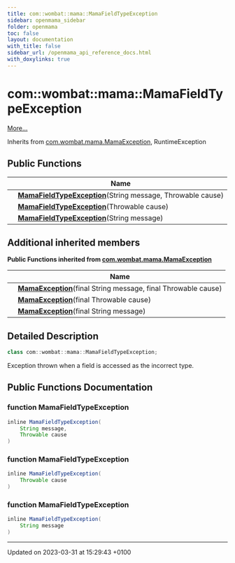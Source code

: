 ```yaml
---
title: com::wombat::mama::MamaFieldTypeException
sidebar: openmama_sidebar
folder: openmama
toc: false
layout: documentation
with_title: false
sidebar_url: /openmama_api_reference_docs.html
with_doxylinks: true
---
```


# com::wombat::mama::MamaFieldTypeException



 [More...](#detailed-description)

Inherits from [com.wombat.mama.MamaException](classcom_1_1wombat_1_1mama_1_1MamaException.html), RuntimeException

## Public Functions

|                | Name           |
| -------------- | -------------- |
| | **[MamaFieldTypeException](classcom_1_1wombat_1_1mama_1_1MamaFieldTypeException.html#function-mamafieldtypeexception)**(String message, Throwable cause) |
| | **[MamaFieldTypeException](classcom_1_1wombat_1_1mama_1_1MamaFieldTypeException.html#function-mamafieldtypeexception)**(Throwable cause) |
| | **[MamaFieldTypeException](classcom_1_1wombat_1_1mama_1_1MamaFieldTypeException.html#function-mamafieldtypeexception)**(String message) |

## Additional inherited members

**Public Functions inherited from [com.wombat.mama.MamaException](classcom_1_1wombat_1_1mama_1_1MamaException.html)**

|                | Name           |
| -------------- | -------------- |
| | **[MamaException](classcom_1_1wombat_1_1mama_1_1MamaException.html#function-mamaexception)**(final String message, final Throwable cause) |
| | **[MamaException](classcom_1_1wombat_1_1mama_1_1MamaException.html#function-mamaexception)**(final Throwable cause) |
| | **[MamaException](classcom_1_1wombat_1_1mama_1_1MamaException.html#function-mamaexception)**(final String message) |


## Detailed Description

```java
class com::wombat::mama::MamaFieldTypeException;
```


Exception thrown when a field is accessed as the incorrect type. 

## Public Functions Documentation

### function MamaFieldTypeException

```java
inline MamaFieldTypeException(
    String message,
    Throwable cause
)
```


### function MamaFieldTypeException

```java
inline MamaFieldTypeException(
    Throwable cause
)
```


### function MamaFieldTypeException

```java
inline MamaFieldTypeException(
    String message
)
```


-------------------------------

Updated on 2023-03-31 at 15:29:43 +0100